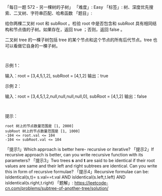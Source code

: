 「每日一题 572 - 另一棵树的子树」
「难度」: Easy
「标签」: 树、深度优先搜索、二叉树、字符串匹配、哈希函数
「题目」: 

给你两棵二叉树 root 和 subRoot 。检验 root 中是否包含和 subRoot 具有相同结构和节点值的子树。如果存在，返回 true ；否则，返回 false 。

二叉树 tree 的一棵子树包括 tree 的某个节点和这个节点的所有后代节点。tree 也可以看做它自身的一棵子树。

 

示例 1：

输入：root = [3,4,5,1,2], subRoot = [4,1,2]
输出：true


示例 2：

输入：root = [3,4,5,1,2,null,null,null,null,0], subRoot = [4,1,2]
输出：false


 

提示：


	root 树上的节点数量范围是 [1, 2000]
	subRoot 树上的节点数量范围是 [1, 1000]
	-104 <= root.val <= 104
	-104 <= subRoot.val <= 104




「提示1」Which approach is better here- recursive or iterative?
「提示2」If recursive approach is better, can you write recursive function with its parameters?
「提示3」Two trees <b>s</b> and <b>t</b> are said to be identical if their root values are same and their left and right subtrees are identical. Can you write this in form of recursive formulae?
「提示4」Recursive formulae can be: 
isIdentical(s,t)= s.val==t.val AND isIdentical(s.left,t.left) AND isIdentical(s.right,t.right)
「题解」: https://leetcode-cn.com/problems/subtree-of-another-tree/solution/